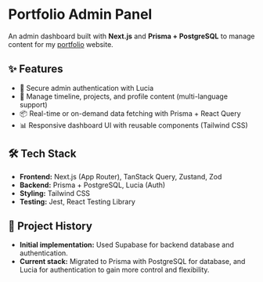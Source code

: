 # Portfolio Admin Panel

An admin dashboard built with **Next.js** and **Prisma + PostgreSQL** to manage content for my [portfolio](https://crljhnmng.dev/) website.

## ✨ Features

-   🔐 Secure admin authentication with Lucia
-   📝 Manage timeline, projects, and profile content (multi-language support)
-   📦 Real-time or on-demand data fetching with Prisma + React Query
-   📊 Responsive dashboard UI with reusable components (Tailwind CSS)

## 🛠️ Tech Stack

-   **Frontend:** Next.js (App Router), TanStack Query, Zustand, Zod
-   **Backend:** Prisma + PostgreSQL, Lucia (Auth)
-   **Styling:** Tailwind CSS
-   **Testing:** Jest, React Testing Library

## 📜 Project History

-   **Initial implementation:** Used Supabase for backend database and authentication.
-   **Current stack:** Migrated to Prisma with PostgreSQL for database, and Lucia for authentication to gain more control and flexibility.
